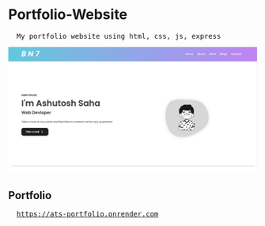 # Portfolio-Website
<pre>
  My portfolio website using html, css, js, express
</pre>
<img src="./port.png" alt="">

## Portfolio 
<pre>
  <a href="https://ats-portfolio.onrender.com">https://ats-portfolio.onrender.com</a>
</pre>
